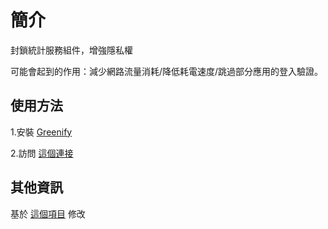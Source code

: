 # 簡介

封鎖統計服務組件，增強隱私權

可能會起到的作用：減少網路流量消耗/降低耗電速度/跳過部分應用的登入驗證。

## 使用方法

1.安裝 [Greenify](https://www.apkmirror.com/apk/oasis-feng/greenify)

2.訪問 [這個連接](https://greenify.github.io/Fei1Yang/rx-block-analytics)

## 其他資訊

基於 [這個項目](https://github.com/kalonelee/rx-google-analytics) 修改
